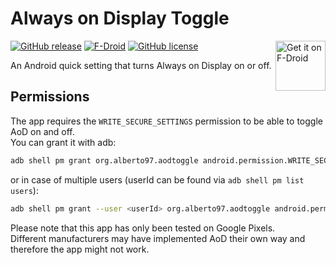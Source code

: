 # Always on Display Toggle

[<img src="https://fdroid.gitlab.io/artwork/badge/get-it-on.png"
     alt="Get it on F-Droid"
     height="80"
     align="right">](https://f-droid.org/packages/org.alberto97.aodtoggle/)

[![GitHub release](https://img.shields.io/github/release/Alberto97/AlwaysOnDisplayToggle.svg?logo=github)](https://github.com/Alberto97/AlwaysOnDisplayToggle/releases/latest)
[![F-Droid](https://img.shields.io/f-droid/v/org.alberto97.aodtoggle.svg?logo=F-Droid)](https://f-droid.org/en/packages/org.alberto97.aodtoggle/)
[![GitHub license](https://img.shields.io/github/license/Alberto97/AlwaysOnDisplayToggle)](https://github.com/Alberto97/AlwaysOnDisplayToggle/blob/master/LICENSE)

An Android quick setting that turns Always on Display on or off.

## Permissions

The app requires the ```WRITE_SECURE_SETTINGS``` permission to be able to toggle AoD on and off.\
You can grant it with adb:

```bash
adb shell pm grant org.alberto97.aodtoggle android.permission.WRITE_SECURE_SETTINGS
```
or in case of multiple users (userId can be found via `adb shell pm list users`):
```bash
adb shell pm grant --user <userId> org.alberto97.aodtoggle android.permission.WRITE_SECURE_SETTINGS
```

Please note that this app has only been tested on Google Pixels.\
Different manufacturers may have implemented AoD their own way and therefore the app might not work.
